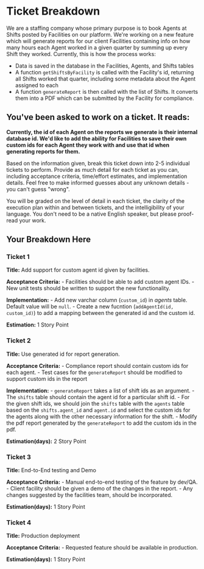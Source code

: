 # Ticket Breakdown
We are a staffing company whose primary purpose is to book Agents at Shifts posted by Facilities on our platform. We're working on a new feature which will generate reports for our client Facilities containing info on how many hours each Agent worked in a given quarter by summing up every Shift they worked. Currently, this is how the process works:

- Data is saved in the database in the Facilities, Agents, and Shifts tables
- A function `getShiftsByFacility` is called with the Facility's id, returning all Shifts worked that quarter, including some metadata about the Agent assigned to each
- A function `generateReport` is then called with the list of Shifts. It converts them into a PDF which can be submitted by the Facility for compliance.

## You've been asked to work on a ticket. It reads:

**Currently, the id of each Agent on the reports we generate is their internal database id. We'd like to add the ability for Facilities to save their own custom ids for each Agent they work with and use that id when generating reports for them.**


Based on the information given, break this ticket down into 2-5 individual tickets to perform. Provide as much detail for each ticket as you can, including acceptance criteria, time/effort estimates, and implementation details. Feel free to make informed guesses about any unknown details - you can't guess "wrong".


You will be graded on the level of detail in each ticket, the clarity of the execution plan within and between tickets, and the intelligibility of your language. You don't need to be a native English speaker, but please proof-read your work.

## Your Breakdown Here

### Ticket 1

**Title:** Add support for custom agent id given by facilities.

**Acceptance Criteria:**
    - Facilities should be able to add custom agent IDs.
    - New unit tests should be written to support the new functionality.

**Implementation:**
    - Add new varchar column (`custom_id`) in _agents_ table. Default value will be `null`. 
    - Create a new fucntion (`addAgentId(id, custom_id)`) to add a mapping between the generated id and the custom id.

**Estimation:** 1 Story Point

### Ticket 2
**Title:** Use generated id for report generation.

**Acceptance Criteria:**
    - Compliance report should contain custom ids for each agent.
    - Test cases for the `generateReport` should be modified to support custom ids in the report

**Implementation:**
    - `generateReport` takes a list of shift ids as an argument.
    - The `shifts` table should contain the agent id for a particular shift id.
    - For the given shift ids, we should join the `shifts` table with the `agents` table based on the `shifts.agent_id` and `agent.id` and select the custom ids for the agents along with the other necessary information for the shift. 
    - Modify the pdf report generated by the `generateReport` to add the custom ids in the pdf.

**Estimation(days):** 2 Story Point

### Ticket 3
**Title:** End-to-End testing and Demo

**Acceptance Criteria:**
    - Manual end-to-end testing of the feature by dev/QA. 
    - Client facility should be given a demo of the changes in the report. 
    - Any changes suggested by the facilities team, should be incorporated. 

**Estimation(days):** 1 Story Point


### Ticket 4
**Title:** Production deployment

**Acceptance Criteria:**
    - Requested feature should be available in production. 

**Estimation(days):** 1 Story Point

